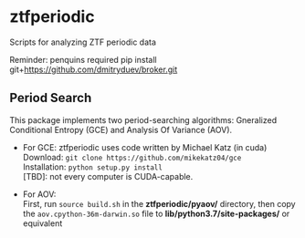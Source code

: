 # ztfperiodic
Scripts for analyzing ZTF periodic data

Reminder: penquins required
pip install git+https://github.com/dmitryduev/broker.git

## Period Search

This package implements two period-searching algorithms: Gneralized Conditional Entropy (GCE) and Analysis Of Variance (AOV).

- For GCE: ztfperiodic uses code written by Michael Katz (in cuda)</br>
Download: `git clone https://github.com/mikekatz04/gce`</br>
Installation: `python setup.py install`<br>
[TBD]: not every computer is CUDA-capable.

- For AOV: </br>
First, run `source build.sh` in the **ztfperiodic/pyaov/** directory, then copy the `aov.cpython-36m-darwin.so` file to **lib/python3.7/site-packages/** or equivalent 
